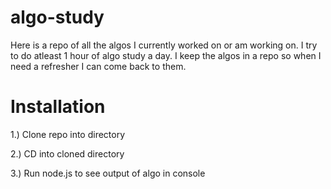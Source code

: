 # algo-study

Here is a repo of all the algos I currently worked on or am working on. I try to do atleast 1 hour of algo study a day.
I keep the algos in a repo so when I need a refresher I can come back to them.

# Installation

1.) Clone repo into directory

2.) CD into cloned directory

3.) Run node.js <nameOfFile> to see output of algo in console
